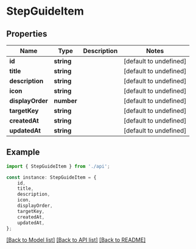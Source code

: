 # StepGuideItem


## Properties

Name | Type | Description | Notes
------------ | ------------- | ------------- | -------------
**id** | **string** |  | [default to undefined]
**title** | **string** |  | [default to undefined]
**description** | **string** |  | [default to undefined]
**icon** | **string** |  | [default to undefined]
**displayOrder** | **number** |  | [default to undefined]
**targetKey** | **string** |  | [default to undefined]
**createdAt** | **string** |  | [default to undefined]
**updatedAt** | **string** |  | [default to undefined]

## Example

```typescript
import { StepGuideItem } from './api';

const instance: StepGuideItem = {
    id,
    title,
    description,
    icon,
    displayOrder,
    targetKey,
    createdAt,
    updatedAt,
};
```

[[Back to Model list]](../README.md#documentation-for-models) [[Back to API list]](../README.md#documentation-for-api-endpoints) [[Back to README]](../README.md)

